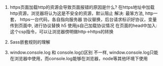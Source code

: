 <!--
 * @Description:
 * @Author: lihewei
 * @Date: 2020-02-24 09:53:01
 * @LastEditors: lihewei
 * @LastEditTime: 2020-02-24 10:24:45
 -->

1. https页面加载http的资源会导致页面报错的原因是什么?
   在https地址中加载http资源，浏览器将认为这是不安全的资源，默认阻止
   解决:
    最笨方法, http一套， https一台代码，各自指向服务器
    协议替换，后台请求标识好协议，变量传到页面中, 进行协议替换
    h5 使用js自己加载协议情况
  在页面的head中加入: <meta http-equiv="content-Securuty-Policy" content="upgrade-insecure-requests"> 这个csp指令，可以让浏览器傍明做http->https的转换


2. Sass嵌套规则的理解


3. window.console.log 和 console.log()区别
   不一样, window.console.log只能在浏览器中使用，而console.log能够在浏览器，node等其他环境下使用